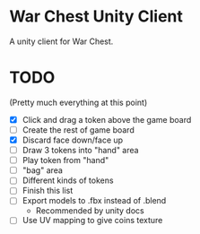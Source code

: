 # War Chest Unity Client

A unity client for War Chest.

# TODO

(Pretty much everything at this point)

- [x] Click and drag a token above the game board
- [ ] Create the rest of game board
- [x] Discard face down/face up
- [ ] Draw 3 tokens into "hand" area
- [ ] Play token from "hand"
- [ ] "bag" area
- [ ] Different kinds of tokens
- [ ] Finish this list
- [ ] Export models to .fbx instead of .blend
  - Recommended by unity docs
- [ ] Use UV mapping to give coins texture
